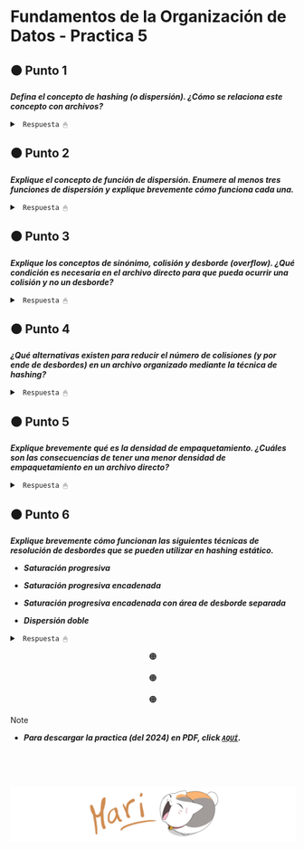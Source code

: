 # Fundamentos de la Organización de Datos - Practica 5


## 🟠 Punto 1

***Defina el concepto de hashing (o dispersión). ¿Cómo se relaciona este concepto con archivos?***

<details><summary> <code> Respuesta 🖱 </code></summary><br>

El **HASHING** es una técnica para generar una dirección base única para una clave dada. Lo que hace es convertir la clave en un número aleatorio, que luego sirve para determinar donde se almacena la clave. Para esto, utiliza una función de dispersión que lo que hace es mapear cada clave con una dirección física de almacenamiento. Es utilizada cuando se requiere acceso rápido por clave.

En el contexto de archivos, el hashing se utiliza para generar un valor único que representa el contenido del archivo. Esto es útil para varias aplicaciones, incluida la verificación de la integridad de los datos, la detección de duplicados, la identificación rápida de archivos idénticos y la seguridad.

</details>

## 🟠 Punto 2

***Explique el concepto de función de dispersión. Enumere al menos tres funciones de dispersión y explique brevemente cómo funciona cada una.***

<details><summary> <code> Respuesta 🖱 </code></summary><br>

**FUNCIÓN DE DISPERSIÓN:** caja negra que a partir de una clave genera la dirección física donde debe almacenarse el registro. La función de dispersión o hash lo que hace es tomar una entrada y generar un valor de hash único, que se utiliza para identificar o verificar la integridad de los datos. La elección de la función de hash depende de los requisitos específicos de seguridad y rendimiento de la aplicación.

</details>

## 🟠 Punto 3

***Explique los conceptos de sinónimo, colisión y desborde (overflow). ¿Qué condición es necesaria en el archivo directo para que pueda ocurrir una colisión y no un desborde?***

<details><summary> <code> Respuesta 🖱 </code></summary><br>

~~~

~~~

</details>

## 🟠 Punto 4

***¿Qué alternativas existen para reducir el número de colisiones (y por ende de desbordes) en un archivo organizado mediante la técnica de hashing?***

<details><summary> <code> Respuesta 🖱 </code></summary><br>

~~~

~~~

</details>

## 🟠 Punto 5

***Explique brevemente qué es la densidad de empaquetamiento. ¿Cuáles son las consecuencias de tener una menor densidad de empaquetamiento en un archivo directo?***

<details><summary> <code> Respuesta 🖱 </code></summary><br>

La **DENSIDAD DE EMPAQUETAMIENTO** es la relación entre el espacio disponible para el archivo de datos y la cantidad de registros que integran el mismo. La fórmula de la densidad de empaquetamiento es:

~~~
DE = num_registros / espacio_total
~~~

En general, una menor densidad de empaquetamiento en un archivo directo puede llevar a un uso ineficiente de recursos de almacenamiento y una degradación del rendimiento en términos de acceso y transferencia de datos. Por lo tanto, es importante optimizar la densidad de empaquetamiento al diseñar y trabajar con archivos para maximizar la eficiencia y el rendimiento del sistema.

</details>

## 🟠 Punto 6

***Explique brevemente cómo funcionan las siguientes técnicas de resolución de desbordes que se pueden utilizar en hashing estático.***

* ***Saturación progresiva***

* ***Saturación progresiva encadenada***

* ***Saturación progresiva encadenada con área de desborde separada***

* ***Dispersión doble***

<details><summary> <code> Respuesta 🖱 </code></summary><br>

~~~

~~~

</details>

<p align=center>🟠</p>
<p align=center>🟠</p>
<p align=center>🟠</p>

>[!NOTE]
>
> * ***Para descargar la practica (del 2024) en PDF, click [<code>AQUÍ</code>](https://drive.google.com/file/d/1k_4-_X96sVBPjACQnMyVObOE7YLCnP0a/view?usp=sharing).***


<br>
<br>
<br>


<p><img align="center" src="https://github.com/Marimari2342/Marimari2342/blob/main/firmagith.png" alt="marigit"/></p>